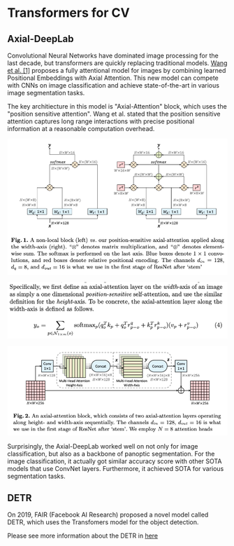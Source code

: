 # Transformers for CV

## Axial-DeepLab

Convolutional Neural Networks have dominated image processing for the last decade, but transformers are quickly replacing traditional models. [Wang et al. [1]](https://arxiv.org/abs/2003.07853) proposes a fully attentional model for images by combining learned Positional Embeddings with Axial Attention. This new model can compete with CNNs on image classification and achieve state-of-the-art in various image segmentation tasks.

The key architiecture in this model is "Axial-Attention" block, which uses the "position sensitive attention". Wang et al. stated that the position sensitive attention  captures long range interactions with precise positional information at a reasonable computation overhead.

![Axial-Deeplab 1](./imgs/axial-deeplab1.png)

![Axial-Deeplab 2](./imgs/axial-deeplab2.png)

![Axial-Deeplab 3](./imgs/axial-deeplab3.png)

Surprisingly, the Axial-DeepLab worked well on not only for image classification, but also as a backbone of panoptic segmentation. For the image classification, it actually got similar accuracy score with other SOTA models that use ConvNet layers. Furthermore, it achieved SOTA for various segmentation tasks.

## DETR

On 2019, FAIR (Facebook AI Research) proposed a novel model called DETR, which uses the Transfomers model for the object detection.

Please see more information about the DETR in [here](../ObjectDetection/DETR)
